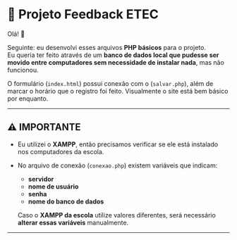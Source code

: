 # 📌 Projeto Feedback ETEC

Olá! 👋  

Seguinte: eu desenvolvi esses arquivos **PHP básicos** para o projeto.  
Eu queria ter feito através de um **banco de dados local que pudesse ser movido entre computadores sem necessidade de instalar nada**, mas não funcionou.  

O formulário (`index.html`) possui conexão com o (`salvar.php`), além de marcar o horário que o registro foi feito. Visualmente o site está bem básico por enquanto.

---

## ⚠️ IMPORTANTE

- Eu utilizei o **XAMPP**, então precisamos verificar se ele está instalado nos computadores da escola.  
- No arquivo de conexão (`conexao.php`) existem variáveis que indicam:
  - **servidor**
  - **nome de usuário**
  - **senha**
  - **nome do banco de dados**

  Caso o **XAMPP da escola** utilize valores diferentes, será necessário **alterar essas variáveis** manualmente.

---